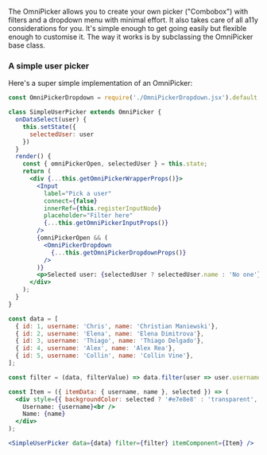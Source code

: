 The OmniPicker allows you to create your own picker ("Combobox") with filters and a dropdown menu with minimal effort. It also takes care of all a11y considerations for you. It's simple enough to get going easily but flexible enough to customise it. The way it works is by subclassing the OmniPicker base class.

### A simple user picker

Here's a super simple implementation of an OmniPicker:

```jsx
const OmniPickerDropdown = require('./OmniPickerDropdown.jsx').default;

class SimpleUserPicker extends OmniPicker {
  onDataSelect(user) {
    this.setState({
      selectedUser: user
    })
  }
  render() {
    const { omniPickerOpen, selectedUser } = this.state;
    return (
      <div {...this.getOmniPickerWrapperProps()}>
        <Input
          label="Pick a user"
          connect={false}
          innerRef={this.registerInputNode}
          placeholder="Filter here"
          {...this.getOmniPickerInputProps()}
        />
        {omniPickerOpen && (
          <OmniPickerDropdown
            {...this.getOmniPickerDropdownProps()}
          />
        )}
        <p>Selected user: {selectedUser ? selectedUser.name : 'No one'}</p>
      </div>
    );
  }
}

const data = [
  { id: 1, username: 'Chris', name: 'Christian Maniewski'},
  { id: 2, username: 'Elena', name: 'Elena Dimitrova'},
  { id: 3, username: 'Thiago', name: 'Thiago Delgado'},
  { id: 4, username: 'Alex', name: 'Alex Rea'},
  { id: 5, username: 'Collin', name: 'Collin Vine'},
];

const filter = (data, filterValue) => data.filter(user => user.username.toLowerCase().startsWith(filterValue.toLowerCase()));

const Item = ({ itemData: { username, name }, selected }) => (
  <div style={{ backgroundColor: selected ? '#e7e8e8' : 'transparent', padding: '20px'}}>
    Username: {username}<br />
    Name: {name}
  </div>
);

<SimpleUserPicker data={data} filter={filter} itemComponent={Item} />
```
